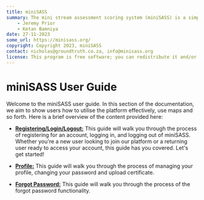 ```yaml
---
title: miniSASS
summary: The mini stream assessment scoring system (miniSASS) is a simple and accessible citizen science tool for monitoring the water quality and health of stream and river systems. You collect a sample of aquatic macroinvertebrates (small, but large enough to see animals with no internal skeletons) from a site in a stream or river. The community of these aquatic macroinvertebrates present then tells you about the water quality and health of the stream or river based on the concept that different groups of aquatic macroinvertebrates have different tolerances and sensitivities to disturbance and pollution.
    - Jeremy Prior
    - Ketan Bamniya
date: 27-11-2023
some_url: https://minisass.org/
copyright: Copyright 2023, miniSASS
contact: nicholas@groundtruth.co.za, info@minisass.org
license: This program is free software; you can redistribute it and/or modify it under the terms of the GNU Affero General Public License as published by the Free Software Foundation; either version 3 of the License, or (at your option) any later version.
---
```


# miniSASS User Guide

Welcome to the miniSASS user guide. In this section of the documentation, we aim to show users how to utilise the platform effectively, use maps and so forth. Here is a brief overview of the content provided here:

* **[Registering/Login/Logout:](./register-login-logout.md)** This guide will walk you through the process of registering for an account, logging in, and logging out of miniSASS. Whether you're a new user looking to join our platform or a returning user ready to access your account, this guide has you covered. Let's get started!

* **[Profile:](./profile.md)** This guide will walk you through the process of managing your profile, changing your password and upload certificate.

* **[Forgot Password:](./forgot-password.md)** This guide will walk you through the process of the forgot password functionality. 
